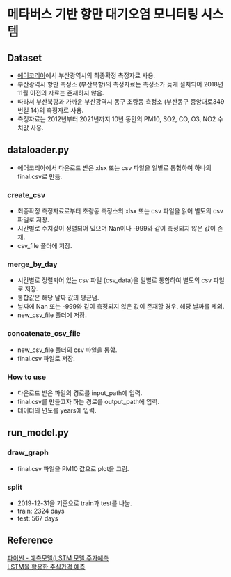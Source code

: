 # 메타버스 기반 항만 대기오염 모니터링 시스템
## Dataset
- [에어코리아](https://www.airkorea.or.kr)에서 부산광역시의 최종확정 측정자료 사용.
- 부산광역시 항만 측정소 (부산북항)의 측정자료는 측정소가 늦게 설치되어 2018년 11월 이전의 자료는 존재하지 않음.
- 따라서 부산북항과 가까운 부산광역시 동구 초량동 측정소 (부산동구 중앙대로349번길 14)의 측정자료 사용.
- 측정자료는 2012년부터 2021년까지 10년 동안의 PM10, SO2, CO, O3, NO2 수치값 사용.

## dataloader.py
- 에어코리아에서 다운로드 받은 xlsx 또는 csv 파일을 일별로 통합하여 하나의 final.csv로 만듦.
### create_csv
- 최종확정 측정자료로부터 초량동 측정소의 xlsx 또는 csv 파일을 읽어 별도의 csv 파일로 저장.
- 시간별로 수치값이 정렬되어 있으며 Nan이나 -999와 같이 측정되지 않은 값이 존재.
- csv_file 폴더에 저장.
### merge_by_day
- 시간별로 정렬되어 있는 csv 파일 (csv_data)을 일별로 통합하여 별도의 csv 파일로 저장.
- 통합값은 해당 날짜 값의 평균냄.
- 날짜에 Nan 또는 -999와 같이 측정되지 않은 값이 존재할 경우, 해당 날짜를 제외.
- new_csv_file 폴더에 저장.
### concatenate_csv_file
- new_csv_file 폴더의 csv 파일을 통합.
- final.csv 파일로 저장.
### How to use
- 다운로드 받은 파일의 경로를 input_path에 입력.
- final.csv를 만들고자 하는 경로를 output_path에 입력.
- 데이터의 년도를 years에 입력.

## run_model.py
### draw_graph
- final.csv 파일을 PM10 값으로 plot을 그림.
### split
- 2019-12-31을 기준으로 train과 test를 나눔.
- train: 2324 days
- test: 567 days

## Reference
[파이썬 - 예측모델(LSTM 모델 주가예측](https://post.naver.com/viewer/postView.nhn?volumeNo=29132930&memberNo=18071586)  
[LSTM을 활용한 주식가격 예측](https://dschloe.github.io/python/python_edu/07_deeplearning/deep_learning_lstm/)